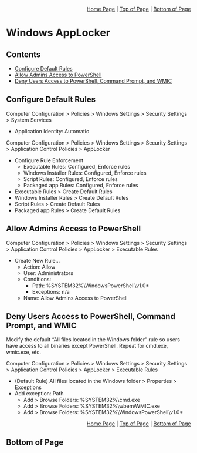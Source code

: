 <p align="right">
  <a href="/windows/applocker/README.md">Home Page</a> |
  <a href="/windows/applocker/README.md#contents">Top of Page</a> |
  <a href="/windows/applocker/README.md#bottom-of-page">Bottom of Page</a>
</p>

# Windows AppLocker
## Contents
* [Configure Default Rules](#configure-default-rules)
* [Allow Admins Access to PowerShell](#allow-admins-access-to-powershell)
* [Deny Users Access to PowerShell, Command Prompt, and WMIC](#deny-users-access-to-powershell-command-prompt-and-wmic)

## Configure Default Rules
Computer Configuration > Policies > Windows Settings > Security Settings > System Services
* Application Identity: Automatic

Computer Configuration > Policies > Windows Settings > Security Settings > Application Control Policies > AppLocker
* Configure Rule Enforcement
  * Executable Rules: Configured, Enforce rules
  * Windows Installer Rules: Configured, Enforce rules
  * Script Rules: Configured, Enforce rules
  * Packaged app Rules: Configured, Enforce rules
* Executable Rules > Create Default Rules
* Windows Installer Rules > Create Default Rules
* Script Rules > Create Default Rules
* Packaged app Rules > Create Default Rules

## Allow Admins Access to PowerShell
Computer Configuration > Policies > Windows Settings > Security Settings > Application Control Policies > AppLocker > Executable Rules
* Create New Rule…
  * Action: Allow
  * User: Administrators
  * Conditions:
    * Path: %SYSTEM32%\WindowsPowerShell\v1.0\*
    * Exceptions: n/a 
  * Name: Allow Admins Access to PowerShell

## Deny Users Access to PowerShell, Command Prompt, and WMIC
Modify the default “All files located in the Windows folder” rule so users have access to all binaries except PowerShell. Repeat for cmd.exe, wmic.exe, etc. 

Computer Configuration > Policies > Windows Settings > Security Settings > Application Control Policies > AppLocker > Executable Rules
* (Default Rule) All files located in the Windows folder > Properties > Exceptions
* Add exception: Path
  * Add > Browse Folders: %SYSTEM32%\cmd.exe
  * Add > Browse Folders: %SYSTEM32%\wbem\WMIC.exe
  * Add > Browse Folders: %SYSTEM32%\WindowsPowerShell\v1.0\*


<p align="right">
  <a href="/windows/applocker/README.md">Home Page</a> |
  <a href="/windows/applocker/README.md#contents">Top of Page</a> |
  <a href="/windows/applocker/README.md#bottom-of-page">Bottom of Page</a>
</p>

## Bottom of Page
